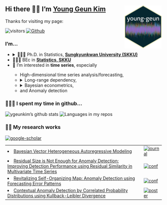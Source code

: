 
## Hi there 👋🏼 I’m [Young Geun Kim](https://ygeunkim.github.io) <a href='https://ygeunkim.github.io'><img src='man/images/ygeunlogo.png' align="right" height="139" /></a>

Thanks for visiting my page:

<!-- badges: start -->
![visitors](https://visitor-badge.laobi.icu/badge?page_id=ygeunkim.ygeunkim)
[![Github](https://img.shields.io/github/followers/ygeunkim?label=Follow&style=social)](https://github.com/ygeunkim)
<!-- badges: end -->

### I’m...

<ul>
<li>
<details>
<summary>
🧑🏼‍🎓 Ph.D. in Statistics,
<a href="https://www.skku.edu/eng/"><strong>Sungkyunkwan University
(SKKU)</strong></a>
</summary>
<ul>
<li>
Dissertation title: <em> Bayesian Modeling and Forecasting of High Dimensional Long Range Dependent Time Series </em>
</li>
<li>
Advisor: <a href="https://sites.google.com/view/crbaek">Changryong Baek</a>
</li>
</ul>
</details>
</li>
<li>
🧑🏼‍🎓 BEc in
<a href="https://stat.skku.edu/stat/index.do"><strong>Statistics, SKKU</strong></a>
</li>
<li>
🤔 I’m interested in <strong>time series</strong>, especially
</li>
<ul>
<li>
High-dimensional time series analysis/forecasting,
</li>
<li>
<details>
<summary>
Long-range dependency,
</summary>
<ul>
<li>
Vector heterogeneous autoregressive (VHAR) model
</li>
</ul>
</details>
</li>
<li>
<details>
<summary>
Bayesian econometrics,
</summary>
<ul>
<li>
Bayesian VAR/VHAR
</li>
</ul>
</details>
</li>
<li>
and Anomaly detection
</li>
</ul>
</ul>

### 🧑🏼‍💻 I spent my time in github…

![ygeunkim’s github
stats](https://github-readme-stats.vercel.app/api?username=ygeunkim&count_private=true&rank_icon=github&show_icons=true&hide_border=true&theme=solarized-dark)
![Languages in my
repos](https://github-readme-stats.vercel.app/api/top-langs/?username=ygeunkim&exclude_repo=ygeunkim.github.io,young-comment,young-giscuscomment,ygeunkim,ygeunkim-blogdown,young-blogdown&hide_border=true&langs_count=10&hide=TeX&theme=darcula&layout=compact&custom_title=Languages%20in%20my%20repos)

### ✍🏻 My research works

[![google-scholar](https://img.shields.io/badge/Google%20Scholar-Click-success?logo=google%20scholar&logoColor=4285F4&style=social)](https://scholar.google.com/citations?user=q-NdjAoAAAAJ&hl=en&authuser=3)

<table>
  <!-- JOURNAL:START --><tr><td><li><a href=https://ygeunkim.github.io/publication/bvhar/>Bayesian Vector Heterogeneous Autoregressive Modeling</a></li></td><td><a href='https://ygeunkim.github.io/publication/#2'><img src='https://img.shields.io/badge/Journal%20article-yellow.svg' alt='journal'></a></td></tr><!-- JOURNAL:END -->
  
  <!-- CONF:START --><tr><td><li><a href=https://ygeunkim.github.io/publication/nndsac/>Residual Size is Not Enough for Anomaly Detection: Improving Detection Performance using Residual Similarity in Multivariate Time Series</a></li></td><td><a href='https://ygeunkim.github.io/publication/#1'><img src='https://img.shields.io/badge/Conference%20paper-lightblue.svg' alt='conf'></a></td></tr><tr><td><li><a href=https://ygeunkim.github.io/publication/somifip/>Revitalizing Self-Organizing Map: Anomaly Detection using Forecasting Error Patterns</a></li></td><td><a href='https://ygeunkim.github.io/publication/#1'><img src='https://img.shields.io/badge/Conference%20paper-lightblue.svg' alt='conf'></a></td></tr><!-- CONF:END -->
  
  <!-- POSTER:START --><tr><td><li><a href=https://ygeunkim.github.io/publication/kl_poster/>Contextual Anomaly Detection by Correlated Probability Distributions using Kullback-Leibler Divergence</a></li></td><td><a href='https://ygeunkim.github.io/publication/#0'><img src='https://img.shields.io/badge/Workshop%20%26%20poster-grey.svg' alt='poster'></a></td></tr><!-- POSTER:END -->
  
  <!-- PATENT:START -->
  <!-- PATENT:END -->
</table>
